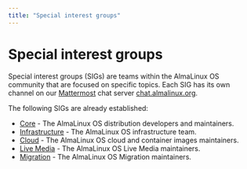 ```yaml
---
title: "Special interest groups"
---
```


# Special interest groups

Special interest groups (SIGs) are teams within the AlmaLinux OS community
that are focused on specific topics. Each SIG has its own channel on our
[Mattermost](https://mattermost.com/) chat server
[chat.almalinux.org](https://chat.almalinux.org/).


The following SIGs are already established:

* [Core](/sigs/Core) - The AlmaLinux OS distribution developers and maintainers.
* [Infrastructure](/sigs/Infrastructure) - The AlmaLinux OS infrastructure team.
* [Cloud](/sigs/Cloud) - The AlmaLinux OS cloud and container images maintainers.
* [Live Media](/sigs/LiveMedia) - The AlmaLinux OS Live Media maintainers.
* [Migration](/sigs/Migration) - The AlmaLinux OS Migration maintainers.
